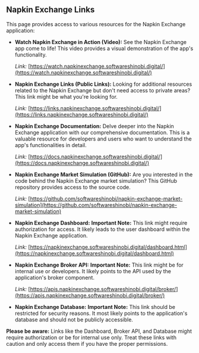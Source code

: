 ## Napkin Exchange Links

This page provides access to various resources for the Napkin Exchange application:

* **Watch Napkin Exchange in Action (Video):** 
  See the Napkin Exchange app come to life! This video provides a visual demonstration of the app's functionality.
  
  *Link:* [https://watch.napkinexchange.softwareshinobi.digital/](https://watch.napkinexchange.softwareshinobi.digital/)

* **Napkin Exchange Links (Public Links):**
  Looking for additional resources related to the Napkin Exchange but don't need access to private areas? This link might be what you're looking for. 
  
  *Link:* [https://links.napkinexchange.softwareshinobi.digital/](https://links.napkinexchange.softwareshinobi.digital/)

* **Napkin Exchange Documentation:**
  Delve deeper into the Napkin Exchange application with our comprehensive documentation. This is a valuable resource for developers and users who want to understand the app's functionalities in detail.
  
  *Link:* [https://docs.napkinexchange.softwareshinobi.digital/](https://docs.napkinexchange.softwareshinobi.digital/)

* **Napkin Exchange Market Simulation (GitHub):**
  Are you interested in the code behind the Napkin Exchange market simulation? This GitHub repository provides access to the source code.  
  
  *Link:* [https://github.com/softwareshinobi/napkin-exchange-market-simulation](https://github.com/softwareshinobi/napkin-exchange-market-simulation)

* **Napkin Exchange Dashboard:**
  **Important Note:** This link might require authorization for access. It likely leads to the user dashboard within the Napkin Exchange application.
  
  *Link:* [https://napkinexchange.softwareshinobi.digital/dashboard.html](https://napkinexchange.softwareshinobi.digital/dashboard.html)

* **Napkin Exchange Broker API:**
  **Important Note:** This link might be for internal use or developers. It likely points to the API used by the application's broker component. 
  
  *Link:* [https://apis.napkinexchange.softwareshinobi.digital/broker/](https://apis.napkinexchange.softwareshinobi.digital/broker/)

* **Napkin Exchange Database:**
  **Important Note:** This link should be restricted for security reasons. It most likely points to the application's database and should not be publicly accessible. 

**Please be aware:** Links like the Dashboard, Broker API, and Database might require authorization or be for internal use only. Treat these links with caution and only access them if you have the proper permissions.

